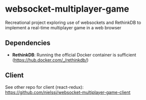 # websocket-multiplayer-game
Recreational project exploring use of websockets and RethinkDB to implement a real-time multiplayer game in a web browser

## Dependencies
 - **RethinkDB**: Running the official Docker container is sufficient (https://hub.docker.com/_/rethinkdb/)

## Client
See other repo for client (react-redux):
https://github.com/nielssj/websocket-multiplayer-game-client
